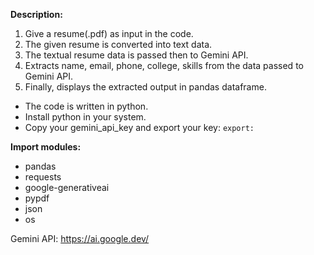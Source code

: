 **Description:**
1. Give a resume(.pdf) as input in the code.
2. The given resume is converted into text data.
3. The textual resume data is passed then to Gemini API.
4. Extracts name, email, phone, college, skills from the data passed to Gemini API.
5. Finally, displays the extracted output in pandas dataframe.

* The code is written in python.
* Install python in your system.
* Copy your gemini_api_key and export your key:
     ``export: ``

**Import modules:**
- pandas
- requests
- google-generativeai
- pypdf
- json
- os

Gemini API: https://ai.google.dev/
